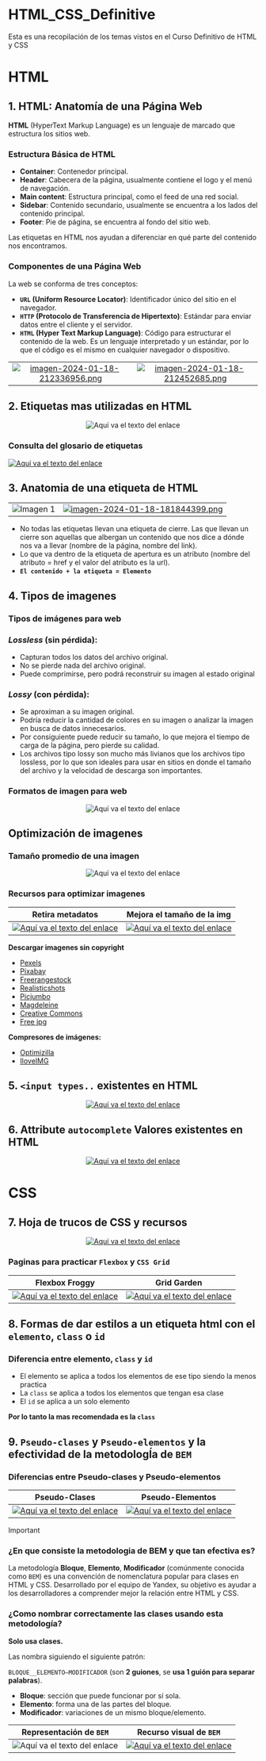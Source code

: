 # HTML_CSS_Definitive
Esta es una recopilación de los temas vistos en el Curso Definitivo de HTML y CSS 

# HTML 


## 1. HTML: Anatomía de una Página Web

**HTML** (HyperText Markup Language) es un lenguaje de marcado que estructura los sitios web.

### Estructura Básica de HTML

- **Container**: Contenedor principal.
- **Header**: Cabecera de la página, usualmente contiene el logo y el menú de navegación.
- **Main content**: Estructura principal, como el feed de una red social.
- **Sidebar**: Contenido secundario, usualmente se encuentra a los lados del contenido principal.
- **Footer**: Pie de página, se encuentra al fondo del sitio web.

Las etiquetas en HTML nos ayudan a diferenciar en qué parte del contenido nos encontramos.

### Componentes de una Página Web

La web se conforma de tres conceptos:

- **`URL` (Uniform Resource Locator)**: Identificador único del sitio en el navegador.
- **`HTTP` (Protocolo de Transferencia de Hipertexto)**: Estándar para enviar datos entre el cliente y el servidor.
- **`HTML` (Hyper Text Markup Language)**: Código para estructurar el contenido de la web. Es un lenguaje interpretado y un estándar, por lo que el código es el mismo en cualquier navegador o dispositivo.

|  |  |
|:---------:|:---------:|
|[![imagen-2024-01-18-212336956.png](https://i.postimg.cc/0rRKBM8s/imagen-2024-01-18-212336956.png)](https://postimg.cc/fSCb3bt2) | [![imagen-2024-01-18-212452685.png](https://i.postimg.cc/j2VyGkXm/imagen-2024-01-18-212452685.png)](https://postimg.cc/YG34FRTz) |



## 2. Etiquetas mas utilizadas en HTML

<p align="center">
  <img src="https://i.postimg.cc/NfcNw7wH/imagen-2024-01-18-163130336.png" alt="Aquí va el texto del enlace">
</p>

### Consulta del glosario de etiquetas
[![Aquí va el texto del enlace](https://i.postimg.cc/Y2GHRDTk/imagen-2024-01-18-213228704.png)](https://i.emezeta.com/weblog/html5-cheatsheet/html5-cheatsheet-2019.pdf)



## 3. Anatomia de una etiqueta de HTML
|  |  |
|:---------:|:---------:|
| ![Imagen 1](https://i.postimg.cc/TPtM4dNp/imagen-2024-01-18-181708773.png) |[![imagen-2024-01-18-181844399.png](https://i.postimg.cc/FFdz381j/imagen-2024-01-18-181844399.png)](https://postimg.cc/kDC7djQ4) |

- No todas las etiquetas llevan una etiqueta de cierre. Las que llevan un cierre son aquellas que albergan un contenido que nos dice a dónde nos va a llevar (nombre de la página, nombre del link).
- Lo que va dentro de la etiqueta de apertura es un atributo (nombre del atributo = href y el valor del atributo es la url).
- **`El contenido + la etiqueta = Elemento`**



## 4. Tipos de imagenes
### Tipos de imágenes para web

### *Lossless* (sin pérdida):
- Capturan todos los datos del archivo original.
- No se pierde nada del archivo original.
- Puede comprimirse, pero podrá reconstruir su imagen al estado original

### *Lossy* (con pérdida):
- Se aproximan a su imagen original.
- Podría reducir la cantidad de colores en su imagen o analizar la imagen en busca de datos innecesarios.
- Por consiguiente puede reducir su tamaño, lo que mejora el tiempo de carga de la página, pero pierde su calidad.
- Los archivos tipo lossy son mucho más livianos que los archivos tipo lossless, por lo que son ideales para usar en sitios en donde el tamaño del archivo y la velocidad de descarga son importantes.

### Formatos de imagen para web
<p align="center">
  <img src="https://i.postimg.cc/mgpt804G/imagen-2024-01-23-172553242.png" alt="Aquí va el texto del enlace">
</p>



## Optimización de imagenes

### Tamaño promedio de una imagen 
<p align="center">
  <img src="https://i.postimg.cc/Jzk92XV4/imagen-2024-01-23-172948494.png" alt="Aquí va el texto del enlace">
</p>

### Recursos para optimizar imagenes 
|Retira metadatos | Mejora el tamaño de la img |
|:---------:|:---------:|
|[![Aquí va el texto del enlace](https://i.postimg.cc/8CnXkPVn/imagen-2024-01-23-173346423.png)](https://www.verexif.com/) |[![Aquí va el texto del enlace](https://i.postimg.cc/N0tPCPkp/imagen-2024-01-23-173126412.png)](https://tinypng.com/)|

**Descargar imagenes sin copyright**
- [Pexels](https://www.pexels.com/es-es/)
- [Pixabay](https://pixabay.com/)
- [Freerangestock](https://www.freerangestock.com/)
- [Realisticshots](https://realisticshots.com/)
- [Picjumbo](https://picjumbo.com/)
- [Magdeleine](https://magdeleine.co/)
- [Creative Commons](https://search.creativecommons.org/)
- [Free jpg](https://www.freejpg.com.ar/)

**Compresores de imágenes:**
- [Optimizilla](https://imagecompressor.com/es/)
- [IloveIMG](https://www.iloveimg.com/es)

## 5. `<input types..` existentes en HTML
<p align="center">
  <a href="https://developer.mozilla.org/es/docs/Web/HTML/Element/input">
    <img src="https://i.postimg.cc/MTdcbqqh/imagen-2024-01-25-181810160.png" alt="Aquí va el texto del enlace">
  </a>
</p>

## 6. Attribute `autocomplete` Valores existentes en HTML
<p align="center">
  <a href="https://developer.mozilla.org/en-US/docs/Web/HTML/Attributes/autocomplete">
    <img src="https://i.postimg.cc/pr31rNhF/imagen-2024-01-25-185245182.png" alt="Aquí va el texto del enlace">
  </a>
</p>


# CSS

## 7. Hoja de trucos de CSS y recursos
<p align="center">
  <a href="https://htmlcheatsheet.com/css/">
    <img src="https://i.postimg.cc/pXVG5w9X/imagen-2024-02-05-150922143.png" alt="Aquí va el texto del enlace">
  </a>
</p>


### Paginas para practicar `Flexbox` y `CSS Grid`
|Flexbox Froggy | Grid Garden |
|:---------:|:---------:|
|[![Aquí va el texto del enlace](https://i.postimg.cc/xdbJx1Zj/imagen-2024-02-05-151723690.png)](https://flexboxfroggy.com/#es) |[![Aquí va el texto del enlace](https://i.postimg.cc/zDs3PNr0/imagen-2024-02-05-151829227.png)](https://cssgridgarden.com/#es)|



## 8. Formas de dar estilos a un etiqueta html con el `elemento`, `class` o `id`

### Diferencia entre elemento, `class` y `id`
- El elemento se aplica a todos los elementos de ese tipo siendo la menos practica
- La `class` se aplica a todos los elementos que tengan esa clase
- El `id` se aplica a un solo elemento 

**Por lo tanto la mas recomendada es la `class`**



## 9. `Pseudo-clases` y `Pseudo-elementos` y la efectividad de la metodologÍa de `BEM`

### Diferencias entre Pseudo-clases y Pseudo-elementos
|Pseudo-Clases | Pseudo-Elementos |
|:---------:|:---------:|
|[![Aquí va el texto del enlace](https://i.postimg.cc/sDjm2xK0/imagen-2024-02-05-164155325.png)](https://developer.mozilla.org/es/docs/Web/CSS/Pseudo-classes) |[![Aquí va el texto del enlace](https://i.postimg.cc/t47zhcK3/imagen-2024-02-05-164211893.png)](https://developer.mozilla.org/es/docs/Web/CSS/Pseudoelementos)|


> [!IMPORTANT]
>
> ### ¿En que consiste la metodologia de BEM y que tan efectiva es?
> 
> La metodología **Bloque**, **Elemento**, **Modificador** (comúnmente conocida como `BEM`) es una convención de nomenclatura popular para clases en HTML y CSS. Desarrollado por el equipo de Yandex, su objetivo es ayudar a los desarrolladores a comprender mejor la relación entre HTML y CSS.
> 
> ### ¿Como nombrar correctamente las clases usando esta metodología?
> **Solo usa clases.** 
> 
> Las nombra siguiendo el siguiente patrón:
> 
> `BLOQUE__ELEMENTO—MODIFICADOR` (son **2 guiones**, se **usa 1 guión para separar palabras**).
> 
> - **Bloque**: sección que puede funcionar por sí sola.
> - **Elemento**: forma una de las partes del bloque.
> - **Modificador**: variaciones de un mismo bloque/elemento.

| Representación de `BEM` | Recurso visual de `BEM` |
|:---------:|:---------:|
|![Aquí va el texto del enlace](https://i.postimg.cc/hjKgYVb0/imagen-2024-02-05-163646109.png) |[![Aquí va el texto del enlace](https://i.postimg.cc/vByHdJMf/imagen-2024-02-05-163633531.png)](https://bem-cheat-sheet.9elements.com)|

